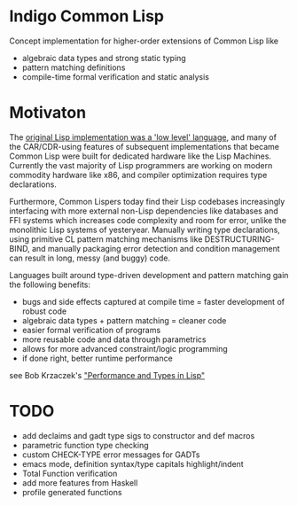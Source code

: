 # Indigo Common Lisp

Concept implementation for higher-order extensions of Common Lisp like
* algebraic data types and strong static typing
* pattern matching definitions
* compile-time formal verification and static analysis

# Motivaton

The [original Lisp implementation was a 'low level' language](https://en.wikipedia.org/wiki/CAR_and_CDR#Etymology), and many of the CAR/CDR-using features of subsequent implementations that became Common Lisp were built for dedicated hardware like the Lisp Machines. Currently the vast majority of Lisp programmers are working on modern commodity hardware like x86, and compiler optimization requires type declarations.

Furthermore, Common Lispers today find their Lisp codebases increasingly interfacing with more external non-Lisp dependencies like databases and FFI systems which increases code complexity and room for error, unlike the monolithic Lisp systems of yesteryear. Manually writing type declarations, using primitive CL pattern matching mechanisms like DESTRUCTURING-BIND, and manually packaging error detection and condition management can result in long, messy (and buggy) code.

Languages built around type-driven development and pattern matching gain the following benefits:

* bugs and side effects captured at compile time = faster development of robust code
* algebraic data types + pattern matching = cleaner code
* easier formal verification of programs
* more reusable code and data through parametrics
* allows for more advanced constraint/logic programming
* if done right, better runtime performance

see Bob Krzaczek's ["Performance and Types in Lisp"](https://blog.30dor.com/2014/03/21/performance-and-types-in-lisp/)

# TODO
* add declaims and gadt type sigs to constructor and def macros
* parametric function type checking
* custom CHECK-TYPE error messages for GADTs
* emacs mode, definition syntax/type capitals highlight/indent
* Total Function verification
* add more features from Haskell
* profile generated functions
